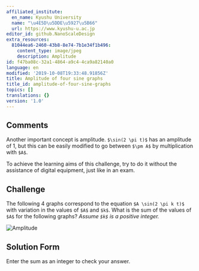 ```yaml
---
affiliated_institute:
  en_name: Kyushu University
  name: "\u4E5D\u5DDE\u5927\u5B66"
  url: https://www.kyushu-u.ac.jp
editor_id: github.NanoScaleDesign
extra_resources:
  81044ea6-2460-43b8-8e74-7b1e34f1b496:
    content_type: image/jpeg
    description: Amplitude
id: f47ba08c-32a1-4864-a9c4-4ca9a82140a0
language: en
modified: '2019-10-08T19:33:48.91856Z'
title: Amplitude of four sine graphs
title_id: amplitude-of-four-sine-graphs
topics: []
translations: {}
version: '1.0'
---
```


## Comments
Another important concept is amplitude. `$\sin(2 \pi t)$` has an amplitude of 1, but this can be easily modified to go between `$\pm A$` by multiplication with `$A$`.

To achieve the learning aims of this challenge, try to do it without the assistance of digital equipment, just like in an exam.


## Challenge
The following 4 graphs correspond to the equation `$A \sin(2 \pi k t)$` with variation in the values of `$A$` and `$k$`. What is the sum of the values of `$A$` for the following graphs? *Assume `$k$` is a positive integer.*

![Amplitude](/api/v0/teachers/github.NanoScaleDesign/resources/public/81044ea6-2460-43b8-8e74-7b1e34f1b496.jpeg/81044ea6-2460-43b8-8e74-7b1e34f1b496.jpeg)

## Solution Form
Enter the sum as an integer to check your answer.

